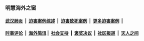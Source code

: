 
### 明慧海外之窗

####  [武汉肺炎](indexes/365.md?t=04152201) &nbsp;|&nbsp;  [迫害案例综述](indexes/328.md?t=04152201) &nbsp;|&nbsp; [迫害致死案例](indexes/277.md?t=04152201)  &nbsp;|&nbsp; [更多迫害案例](indexes/81.md?t=04152201)  &nbsp;|&nbsp; 
####  [时事评论](indexes/19.md?t=04152201) &nbsp;|&nbsp; [海外简讯](indexes/245.md?t=04152201)&nbsp;|&nbsp;  [社会支持](indexes/140.md?t=04152201) &nbsp;|&nbsp; [褒奖决议](indexes/282.md?t=04152201) &nbsp;|&nbsp; [社区报道](indexes/91.md?t=04152201)  &nbsp;|&nbsp; [天人之间](indexes/78.md?t=04152201) 

